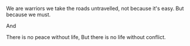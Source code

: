 
We are warriors we take the roads untravelled, not because it's easy.
But because we must.

And 


There is no peace without life, But there is no life without conflict.